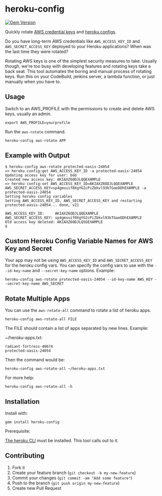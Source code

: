 # heroku-config

[![Gem Version](https://badge.fury.io/rb/heroku-config.png)](http://badge.fury.io/rb/heroku-config)

Quickly rotate [AWS credential keys](https://docs.aws.amazon.com/general/latest/gr/aws-security-credentials.html) and [heroku configs](https://devcenter.heroku.com/articles/config-vars).

Do you have long-term AWS credentials like `AWS_ACCESS_KEY_ID` and `AWS_SECRET_ACCESS_KEY` deployed to your Heroku applications? When was the last time they were rotated?

Rotating AWS keys is one of the simplest security measures to take. Usually though, we're too busy with developing features and rotating keys take a back seat. This tool automates the boring and manual process of rotating keys. Run this on your CodeBuild, jenkins server, a lambda function, or just manually when you have to.

## Usage

Switch to an AWS_PROFILE with the permissions to create and delete AWS keys, usually an admin.

    export AWS_PROFILE=yourprofile

Run the `aws-rotate` command.

    heroku-config aws-rotate APP

## Example with Output

    $ heroku-config aws-rotate protected-oasis-24054
    => heroku config:get AWS_ACCESS_KEY_ID -a protected-oasis-24054
    Updating access key for user: bob
    Created new access key: AKIAXZ6ODJLQQEXAMPLE
    => heroku config:set AWS_ACCESS_KEY_ID=AKIAXZ6ODJLQQEXAMPLE AWS_SECRET_ACCESS_KEY=sp4gmsuif0XgYG2cPiZbkvl93kTGaeDDhEXAMPLE -a protected-oasis-24054
    Setting heroku config variables
    Setting AWS_ACCESS_KEY_ID, AWS_SECRET_ACCESS_KEY and restarting protected-oasis-24054... done, v21

    AWS_ACCESS_KEY_ID:     AKIAXZ6ODJLQQEXAMPLE
    AWS_SECRET_ACCESS_KEY: sp4gmsuif0XgYG2cPiZbkvl93kTGaeDDhEXAMPLE
    Old access key deleted: AKIAXZ6ODJLQSGEXAMPLE
    $

## Custom Heroku Config Variable Names for AWS Key and Secret

Your app may not be using `AWS_ACCESS_KEY_ID` and `AWS_SECRET_ACCESS_KEY` for the heroku config vars. You can specify the config vars to use with the `--id-key-name` and `--secret-key-name` options. Example:

    heroku-config aws-rotate protected-oasis-24054 --id-key-name AWS_KEY --secret-key-name AWS_SECRET

## Rotate Multiple Apps

You can use the `aws-rotate-all` command to rotate a list of heroku apps.

    heroku-config aws-rotate-all FILE

The FILE should contain a list of apps separated by new lines.  Example:

~/heroku-apps.txt:

    radiant-fortress-40674
    protected-oasis-24054

Then the command would be:

    heroku-config aws-rotate-all ~/heroku-apps.txt

For more help:

    heroku-config aws-rotate-all -h

## Installation

Install with:

    gem install heroku-config

Prerequisite:

[The heroku CLI](https://devcenter.heroku.com/articles/heroku-cli) must be installed. This tool calls out to it.

## Contributing

1. Fork it
2. Create your feature branch (`git checkout -b my-new-feature`)
3. Commit your changes (`git commit -am "Add some feature"`)
4. Push to the branch (`git push origin my-new-feature`)
5. Create new Pull Request
